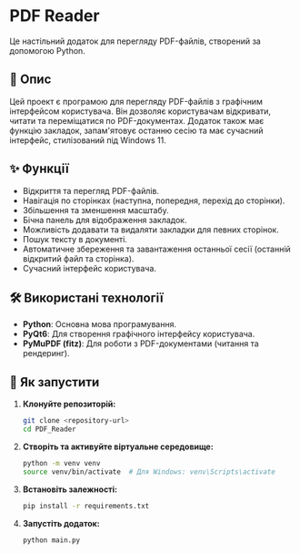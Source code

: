 # PDF Reader

Це настільний додаток для перегляду PDF-файлів, створений за допомогою Python.

## 📝 Опис

Цей проект є програмою для перегляду PDF-файлів з графічним інтерфейсом користувача. Він дозволяє користувачам відкривати, читати та переміщатися по PDF-документах. Додаток також має функцію закладок, запам'ятовує останню сесію та має сучасний інтерфейс, стилізований під Windows 11.

## ✨ Функції

- Відкриття та перегляд PDF-файлів.
- Навігація по сторінках (наступна, попередня, перехід до сторінки).
- Збільшення та зменшення масштабу.
- Бічна панель для відображення закладок.
- Можливість додавати та видаляти закладки для певних сторінок.
- Пошук тексту в документі.
- Автоматичне збереження та завантаження останньої сесії (останній відкритий файл та сторінка).
- Сучасний інтерфейс користувача.

## 🛠️ Використані технології

- **Python**: Основна мова програмування.
- **PyQt6**: Для створення графічного інтерфейсу користувача.
- **PyMuPDF (fitz)**: Для роботи з PDF-документами (читання та рендеринг).

## 🚀 Як запустити

1.  **Клонуйте репозиторій:**
    ```bash
    git clone <repository-url>
    cd PDF_Reader
    ```

2.  **Створіть та активуйте віртуальне середовище:**
    ```bash
    python -m venv venv
    source venv/bin/activate  # Для Windows: venv\Scripts\activate
    ```

3.  **Встановіть залежності:**
    ```bash
    pip install -r requirements.txt
    ```

4.  **Запустіть додаток:**
    ```bash
    python main.py
    ```
